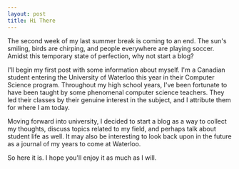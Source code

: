 ```yaml
---
layout: post
title: Hi There
---
```


The second week of my last summer break is coming to an end. The sun's smiling, birds are chirping, and people everywhere are playing soccer. Amidst this temporary state of perfection, why not start a blog?

I'll begin my first post with some information about myself. I'm a Canadian student entering the University of Waterloo this year in their Computer Science program. Throughout my high school years, I've been fortunate to have been taught by some phenomenal computer science teachers. They led their classes by their genuine interest in the subject, and I attribute them for where I am today.

Moving forward into university, I decided to start a blog as a way to collect my thoughts, discuss topics related to my field, and perhaps talk about student life as well. It may also be interesting to look back upon in the future as a journal of my years to come at Waterloo.

So here it is. I hope you'll enjoy it as much as I will.